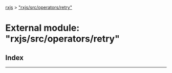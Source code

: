 [rxjs](../README.md) > ["rxjs/src/operators/retry"](../modules/_rxjs_src_operators_retry_.md)

# External module: "rxjs/src/operators/retry"

## Index

---

